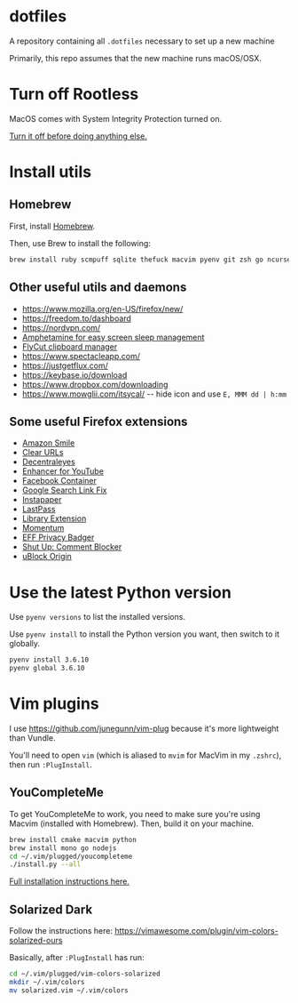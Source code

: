 # dotfiles
A repository containing all `.dotfiles` necessary to set up a new machine

Primarily, this repo assumes that the new machine runs macOS/OSX.

# Turn off Rootless

MacOS comes with System Integrity Protection turned on.

[Turn it off before doing anything else.](https://www.macworld.co.uk/how-to/mac/how-turn-off-mac-os-x-system-integrity-protection-rootless-3638975/)

# Install utils

## Homebrew

First, install [Homebrew](https://brew.sh/).

Then, use Brew to install the following:

```sh
brew install ruby scmpuff sqlite thefuck macvim pyenv git zsh go ncurses zsh-syntax-highlighting heroku node htop
```

## Other useful utils and daemons

* https://www.mozilla.org/en-US/firefox/new/
* https://freedom.to/dashboard
* https://nordvpn.com/
* [Amphetamine for easy screen sleep management](https://apps.apple.com/us/app/amphetamine/id937984704?mt=12)
* [FlyCut clipboard manager](https://apps.apple.com/us/app/flycut-clipboard-manager/id442160987?mt=12)
* https://www.spectacleapp.com/
* https://justgetflux.com/
* https://keybase.io/download
* https://www.dropbox.com/downloading
* https://www.mowglii.com/itsycal/ -- hide icon and use `E, MMM dd | h:mm`

## Some useful Firefox extensions

* [Amazon Smile](https://addons.mozilla.org/en-US/firefox/addon/amazon-smile/reviews/)
* [Clear URLs](https://addons.mozilla.org/en-US/firefox/addon/clearurls/reviews/)
* [Decentraleyes](https://addons.mozilla.org/en-US/firefox/addon/decentraleyes/reviews/)
* [Enhancer for YouTube](https://addons.mozilla.org/en-US/firefox/addon/enhancer-for-youtube/reviews/)
* [Facebook Container](https://addons.mozilla.org/en-US/firefox/addon/facebook-container/reviews/)
* [Google Search Link Fix](https://addons.mozilla.org/en-US/firefox/addon/google-search-link-fix/reviews/)
* [Instapaper](https://addons.mozilla.org/en-US/firefox/addon/instapaper-official/reviews/)
* [LastPass](https://addons.mozilla.org/en-US/firefox/addon/lastpass-password-manager/reviews/)
* [Library Extension](https://addons.mozilla.org/en-US/firefox/addon/libraryextension/reviews/)
* [Momentum](https://addons.mozilla.org/en-US/firefox/addon/momentumdash/reviews/)
* [EFF Privacy Badger](https://addons.mozilla.org/en-US/firefox/addon/privacy-badger17/reviews/)
* [Shut Up: Comment Blocker](https://addons.mozilla.org/en-US/firefox/addon/shut-up-comment-blocker/reviews/)
* [uBlock Origin](https://addons.mozilla.org/en-US/firefox/addon/ublock-origin/reviews/)


# Use the latest Python version

Use `pyenv versions` to list the installed versions.

Use `pyenv install` to install the Python version you want, then switch to it globally.

```sh
pyenv install 3.6.10
pyenv global 3.6.10
```

# Vim plugins

I use https://github.com/junegunn/vim-plug because it's more lightweight than Vundle.

You'll need to open `vim` (which is aliased to `mvim` for MacVim in my `.zshrc`), then run `:PlugInstall`.

## YouCompleteMe

To get YouCompleteMe to work, you need to make sure you're using Macvim (installed with Homebrew). Then, build it on your machine.

```sh
brew install cmake macvim python
brew install mono go nodejs
cd ~/.vim/plugged/youcompleteme
./install.py --all
```

[Full installation instructions here.](https://github.com/ycm-core/YouCompleteMe#installation)

## Solarized Dark

Follow the instructions here: https://vimawesome.com/plugin/vim-colors-solarized-ours

Basically, after `:PlugInstall` has run:

```sh
cd ~/.vim/plugged/vim-colors-solarized
mkdir ~/.vim/colors
mv solarized.vim ~/.vim/colors
```
